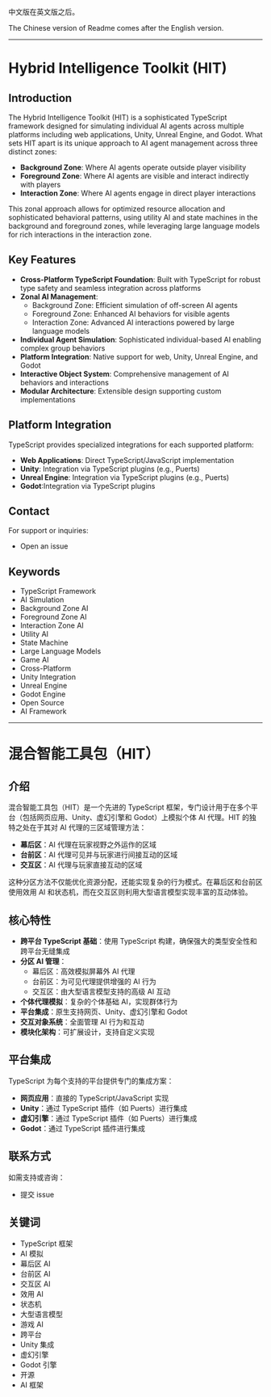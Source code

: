 中文版在英文版之后。

The Chinese version of Readme comes after the English version.

---

# Hybrid Intelligence Toolkit (HIT)

## Introduction

The Hybrid Intelligence Toolkit (HIT) is a sophisticated TypeScript framework designed for simulating individual AI agents across multiple platforms including web applications, Unity, Unreal Engine, and Godot. What sets HIT apart is its unique approach to AI agent management across three distinct zones:

- **Background Zone**: Where AI agents operate outside player visibility
- **Foreground Zone**: Where AI agents are visible and interact indirectly with players
- **Interaction Zone**: Where AI agents engage in direct player interactions

This zonal approach allows for optimized resource allocation and sophisticated behavioral patterns, using utility AI and state machines in the background and foreground zones, while leveraging large language models for rich interactions in the interaction zone.

## Key Features

- **Cross-Platform TypeScript Foundation**: Built with TypeScript for robust type safety and seamless integration across platforms
- **Zonal AI Management**:
  - Background Zone: Efficient simulation of off-screen AI agents
  - Foreground Zone: Enhanced AI behaviors for visible agents
  - Interaction Zone: Advanced AI interactions powered by large language models
- **Individual Agent Simulation**: Sophisticated individual-based AI enabling complex group behaviors
- **Platform Integration**: Native support for web, Unity, Unreal Engine, and Godot
- **Interactive Object System**: Comprehensive management of AI behaviors and interactions
- **Modular Architecture**: Extensible design supporting custom implementations

## Platform Integration

TypeScript provides specialized integrations for each supported platform:

- **Web Applications**: Direct TypeScript/JavaScript implementation
- **Unity**: Integration via TypeScript plugins (e.g., Puerts)
- **Unreal Engine**: Integration via TypeScript plugins (e.g., Puerts)
- **Godot**:Integration via TypeScript plugins

## Contact

For support or inquiries:
- Open an issue

## Keywords
- TypeScript Framework
- AI Simulation
- Background Zone AI
- Foreground Zone AI
- Interaction Zone AI
- Utility AI
- State Machine
- Large Language Models
- Game AI
- Cross-Platform
- Unity Integration
- Unreal Engine
- Godot Engine
- Open Source
- AI Framework

---

# 混合智能工具包（HIT）

## 介绍

混合智能工具包（HIT）是一个先进的 TypeScript 框架，专门设计用于在多个平台（包括网页应用、Unity、虚幻引擎和 Godot）上模拟个体 AI 代理。HIT 的独特之处在于其对 AI 代理的三区域管理方法：

- **幕后区**：AI 代理在玩家视野之外运作的区域
- **台前区**：AI 代理可见并与玩家进行间接互动的区域
- **交互区**：AI 代理与玩家直接互动的区域

这种分区方法不仅能优化资源分配，还能实现复杂的行为模式。在幕后区和台前区使用效用 AI 和状态机，而在交互区则利用大型语言模型实现丰富的互动体验。

## 核心特性

- **跨平台 TypeScript 基础**：使用 TypeScript 构建，确保强大的类型安全性和跨平台无缝集成
- **分区 AI 管理**：
  - 幕后区：高效模拟屏幕外 AI 代理
  - 台前区：为可见代理提供增强的 AI 行为
  - 交互区：由大型语言模型支持的高级 AI 互动
- **个体代理模拟**：复杂的个体基础 AI，实现群体行为
- **平台集成**：原生支持网页、Unity、虚幻引擎和 Godot
- **交互对象系统**：全面管理 AI 行为和互动
- **模块化架构**：可扩展设计，支持自定义实现

## 平台集成

TypeScript 为每个支持的平台提供专门的集成方案：

- **网页应用**：直接的 TypeScript/JavaScript 实现
- **Unity**：通过 TypeScript 插件（如 Puerts）进行集成
- **虚幻引擎**：通过 TypeScript 插件（如 Puerts）进行集成
- **Godot**：通过 TypeScript 插件进行集成

## 联系方式

如需支持或咨询：
- 提交 issue

## 关键词
- TypeScript 框架
- AI 模拟
- 幕后区 AI
- 台前区 AI
- 交互区 AI
- 效用 AI
- 状态机
- 大型语言模型
- 游戏 AI
- 跨平台
- Unity 集成
- 虚幻引擎
- Godot 引擎
- 开源
- AI 框架
